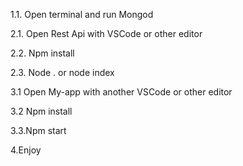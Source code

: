 1.1. Open terminal and run Mongod

2.1. Open Rest Api with VSCode or other editor

2.2. Npm install

2.3. Node . or node index

3.1 Open My-app with another VSCode or other editor

3.2 Npm install

3.3.Npm start

4.Enjoy